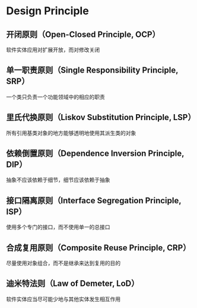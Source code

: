 # Design Principle

## 开闭原则（Open-Closed Principle, OCP）

软件实体应用对扩展开放，而对修改关闭

## 单一职责原则（Single Responsibility Principle, SRP）

一个类只负责一个功能领域中的相应的职责

## 里氏代换原则（Liskov Substitution Principle, LSP）

所有引用基类对象的地方能够透明地使用其派生类的对象

## 依赖倒置原则（Dependence Inversion Principle, DIP）

抽象不应该依赖于细节，细节应该依赖于抽象

## 接口隔离原则（Interface Segregation Principle, ISP）

使用多个专门的接口，而不使用单一的总接口

## 合成复用原则（Composite Reuse Principle, CRP）

尽量使用对象组合，而不是继承来达到复用的目的

## 迪米特法则（Law of Demeter, LoD）

软件实体应当尽可能少地与其他实体发生相互作用

